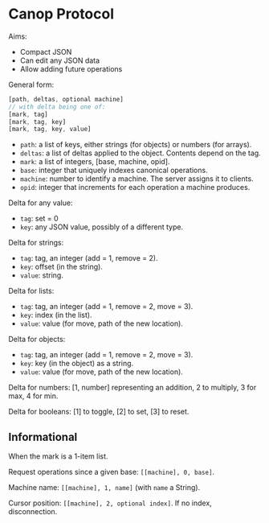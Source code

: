 # Canop Protocol

Aims:

- Compact JSON
- Can edit any JSON data
- Allow adding future operations

General form:

```js
[path, deltas, optional machine]
// with delta being one of:
[mark, tag]
[mark, tag, key]
[mark, tag, key, value]
```

- `path`: a list of keys, either strings (for objects) or numbers (for arrays).
- `deltas`: a list of deltas applied to the object. Contents depend on the tag.
- `mark`: a list of integers, [base, machine, opid].
- `base`: integer that uniquely indexes canonical operations.
- `machine`: number to identify a machine. The server assigns it to clients.
- `opid`: integer that increments for each operation a machine produces.

Delta for any value:

- `tag`: set = 0
- `key`: any JSON value, possibly of a different type.

Delta for strings:

- `tag`: tag, an integer (add = 1, remove = 2).
- `key`: offset (in the string).
- `value`: string.

Delta for lists:

- `tag`: tag, an integer (add = 1, remove = 2, move = 3).
- `key`: index (in the list).
- `value`: value (for move, path of the new location).

Delta for objects:

- `tag`: tag, an integer (add = 1, remove = 2, move = 3).
- `key`: key (in the object) as a string.
- `value`: value (for move, path of the new location).

Delta for numbers: [1, number] representing an addition, 2 to multiply, 3 for
max, 4 for min.

Delta for booleans: [1] to toggle, [2] to set, [3] to reset.

## Informational

When the mark is a 1-item list.

Request operations since a given base: `[[machine], 0, base]`.

Machine name: `[[machine], 1, name]` (with `name` a String).

Cursor position: `[[machine], 2, optional index]`. If no index, disconnection.
